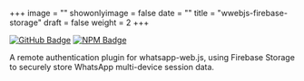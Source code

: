 +++
image = ""
showonlyimage = false
date = ""
title = "wwebjs-firebase-storage"
draft = false
weight = 2
+++

[![GitHub Badge](https://img.shields.io/badge/GitHub-black?style=for-the-badge&logo=github)](https://github.com/vedantmgoyal9/wwebjs-firebase-storage)
[![NPM Badge](https://img.shields.io/badge/NPM-red?style=for-the-badge&logo=npm)](https://www.npmjs.com/package/wwebjs-firebase-storage)

A remote authentication plugin for whatsapp-web.js, using Firebase Storage to securely store WhatsApp multi-device session data.
